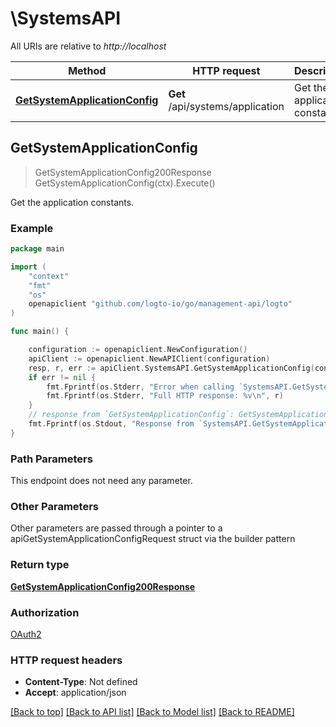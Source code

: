# \SystemsAPI

All URIs are relative to *http://localhost*

Method | HTTP request | Description
------------- | ------------- | -------------
[**GetSystemApplicationConfig**](SystemsAPI.md#GetSystemApplicationConfig) | **Get** /api/systems/application | Get the application constants.



## GetSystemApplicationConfig

> GetSystemApplicationConfig200Response GetSystemApplicationConfig(ctx).Execute()

Get the application constants.



### Example

```go
package main

import (
	"context"
	"fmt"
	"os"
	openapiclient "github.com/logto-io/go/management-api/logto"
)

func main() {

	configuration := openapiclient.NewConfiguration()
	apiClient := openapiclient.NewAPIClient(configuration)
	resp, r, err := apiClient.SystemsAPI.GetSystemApplicationConfig(context.Background()).Execute()
	if err != nil {
		fmt.Fprintf(os.Stderr, "Error when calling `SystemsAPI.GetSystemApplicationConfig``: %v\n", err)
		fmt.Fprintf(os.Stderr, "Full HTTP response: %v\n", r)
	}
	// response from `GetSystemApplicationConfig`: GetSystemApplicationConfig200Response
	fmt.Fprintf(os.Stdout, "Response from `SystemsAPI.GetSystemApplicationConfig`: %v\n", resp)
}
```

### Path Parameters

This endpoint does not need any parameter.

### Other Parameters

Other parameters are passed through a pointer to a apiGetSystemApplicationConfigRequest struct via the builder pattern


### Return type

[**GetSystemApplicationConfig200Response**](GetSystemApplicationConfig200Response.md)

### Authorization

[OAuth2](../README.md#OAuth2)

### HTTP request headers

- **Content-Type**: Not defined
- **Accept**: application/json

[[Back to top]](#) [[Back to API list]](../README.md#documentation-for-api-endpoints)
[[Back to Model list]](../README.md#documentation-for-models)
[[Back to README]](../README.md)

